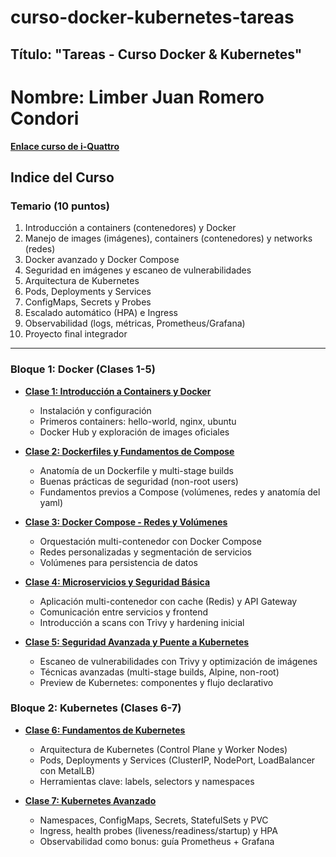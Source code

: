 # curso-docker-kubernetes-tareas
## Título: "Tareas - Curso Docker & Kubernetes"

# Nombre: Limber Juan Romero Condori

**[Enlace curso de i-Quattro](https://www.i-quattro.com/product-page/dok-kub-001)**


## Indice del Curso

### Temario (10 puntos)

1. Introducción a containers (contenedores) y Docker
2. Manejo de images (imágenes), containers (contenedores) y networks (redes)
3. Docker avanzado y Docker Compose
4. Seguridad en imágenes y escaneo de vulnerabilidades
5. Arquitectura de Kubernetes
6. Pods, Deployments y Services
7. ConfigMaps, Secrets y Probes
8. Escalado automático (HPA) e Ingress
9. Observabilidad (logs, métricas, Prometheus/Grafana)
10. Proyecto final integrador

---

### Bloque 1: Docker (Clases 1-5)

- **[Clase 1: Introducción a Containers y Docker](bloque-docker/clase1-introduccion/)**
  - Instalación y configuración
  - Primeros containers: hello-world, nginx, ubuntu
  - Docker Hub y exploración de images oficiales

- **[Clase 2: Dockerfiles y Fundamentos de Compose](bloque-docker/clase2-dockerfiles/)**
  - Anatomía de un Dockerfile y multi-stage builds
  - Buenas prácticas de seguridad (non-root users)
  - Fundamentos previos a Compose (volúmenes, redes y anatomía del yaml)

- **[Clase 3: Docker Compose - Redes y Volúmenes](bloque-docker/clase3-compose/)**
  - Orquestación multi-contenedor con Docker Compose
  - Redes personalizadas y segmentación de servicios
  - Volúmenes para persistencia de datos

- **[Clase 4: Microservicios y Seguridad Básica](bloque-docker/clase4-microservicios/)**
  - Aplicación multi-contenedor con cache (Redis) y API Gateway
  - Comunicación entre servicios y frontend
  - Introducción a scans con Trivy y hardening inicial

- **[Clase 5: Seguridad Avanzada y Puente a Kubernetes](bloque-docker/clase5-seguridad/)**
  - Escaneo de vulnerabilidades con Trivy y optimización de imágenes
  - Técnicas avanzadas (multi-stage builds, Alpine, non-root)
  - Preview de Kubernetes: componentes y flujo declarativo

### Bloque 2: Kubernetes (Clases 6-7)

- **[Clase 6: Fundamentos de Kubernetes](bloque-kubernetes/clase6-introduccion/)**
  - Arquitectura de Kubernetes (Control Plane y Worker Nodes)
  - Pods, Deployments y Services (ClusterIP, NodePort, LoadBalancer con MetalLB)
  - Herramientas clave: labels, selectors y namespaces

- **[Clase 7: Kubernetes Avanzado](bloque-kubernetes/clase7-configuracion-persistencia/)**
  - Namespaces, ConfigMaps, Secrets, StatefulSets y PVC
  - Ingress, health probes (liveness/readiness/startup) y HPA
  - Observabilidad como bonus: guía Prometheus + Grafana



